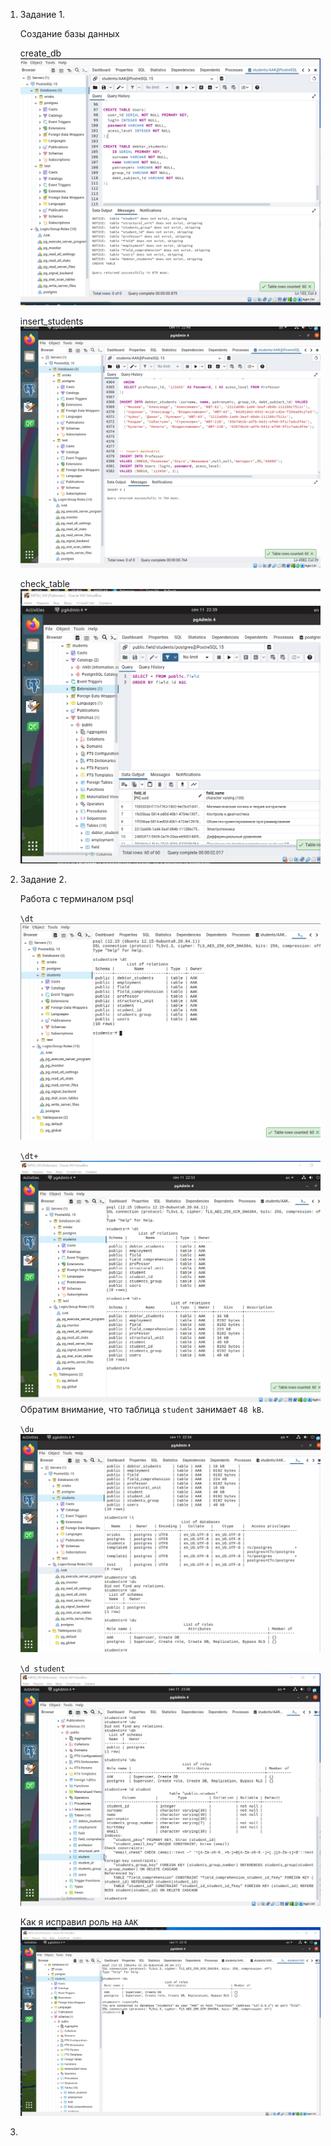 1. Задание 1.

    Создание базы данных

    create_db
    ![create_db](image-1.png)

    insert_students
    ![insert_students](image-2.png)

    check_table
    ![check_table](image.png)

1. Задание 2.

    Работа с терминалом psql

    `\dt`
    ![\dt](image-3.png)

    `\dt+`
    ![\dt+](image-4.png)
    Обратим внимание, что таблица `student` занимает `48 kB`.

    `\du`
    ![\du](image-5.png)

    `\d student`
    ![\d student](image-6.png)

    Как я исправил роль на `AAK`
    ![AAK](image-7.png)

1. 

